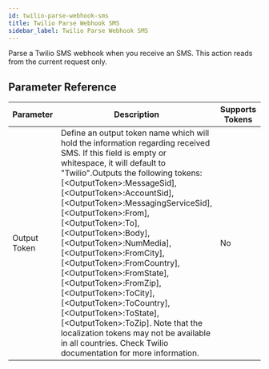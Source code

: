 ```yaml
---
id: twilio-parse-webhook-sms
title: Twilio Parse Webhook SMS
sidebar_label: Twilio Parse Webhook SMS
---
```



Parse a Twilio SMS webhook when you receive an SMS. This action reads from the current request only.

## Parameter Reference
| Parameter | Description | Supports Tokens | Default |
| -- | -- | -- | -- |
| Output Token | Define an output token name which will hold the information regarding received SMS. If this field is empty or whitespace, it will default to "Twilio".Outputs the following tokens: [&lt;OutputToken&gt;:MessageSid], [&lt;OutputToken&gt;:AccountSid], [&lt;OutputToken&gt;:MessagingServiceSid], [&lt;OutputToken&gt;:From], [&lt;OutputToken&gt;:To], [&lt;OutputToken&gt;:Body], [&lt;OutputToken&gt;:NumMedia], [&lt;OutputToken&gt;:FromCity], [&lt;OutputToken&gt;:FromCountry], [&lt;OutputToken&gt;:FromState], [&lt;OutputToken&gt;:FromZip], [&lt;OutputToken&gt;:ToCity], [&lt;OutputToken&gt;:ToCountry], [&lt;OutputToken&gt;:ToState], [&lt;OutputToken&gt;:ToZip]. Note that the localization tokens may not be available in all countries. Check Twilio documentation for more information. | No | None |
